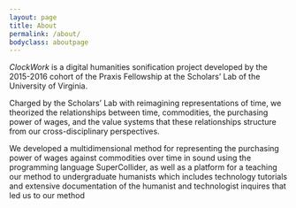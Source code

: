 ```yaml
---
layout: page
title: About
permalink: /about/
bodyclass: aboutpage
---
```


*ClockWork* is a digital humanities sonification project developed by the 2015-2016 cohort of the Praxis Fellowship at the Scholars’ Lab of the University of Virginia.

Charged by the Scholars’ Lab with reimagining representations of time, we theorized the relationships between time, commodities, the purchasing power of wages, and the value systems that these relationships structure from our cross-disciplinary perspectives.

We developed a multidimensional method for representing the purchasing power of wages against commodities over time in sound using the programming language SuperCollider, as well as a platform for a teaching our method to undergraduate humanists which includes technology tutorials and extensive documentation of the humanist and technologist inquires that led us to our method
